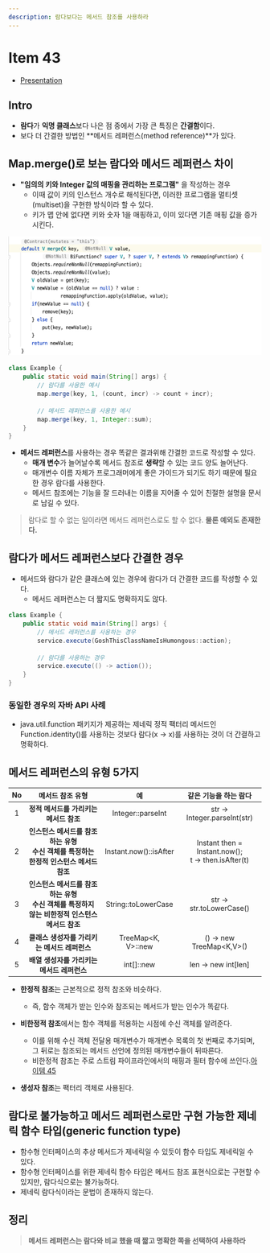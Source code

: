 ```yaml
---
description: 람다보다는 메서드 참조를 사용하라
---
```


# Item 43

- [Presentation](/java/effective/item43/item43.pdf)

## Intro

- **람다**가 **익명 클래스**보다 나은 점 중에서 가장 큰 특징은 **간결함**이다.
- 보다 더 간결한 방법인 **메서드 레퍼런스(method reference)**가 있다.

## Map.merge()로 보는 람다와 메서드 레퍼런스 차이

- **"임의의 키와 Integer 값의 매핑을 관리하는 프로그램"** 을 작성하는 경우
    - 이때 값이 키의 인스턴스 개수로 해석된다면, 이러한 프로그램을 멀티셋(multiset)을 구현한 방식이라 할 수 있다.
	- 키가 맵 안에 없다면 키와 숫자 1을 매핑하고, 이미 있다면 기존 매핑 값을 증가시킨다.

![merge 메서드](item43/map_merge.png)


```java
class Example {
    public static void main(String[] args) {
        // 람다를 사용한 예시
	    map.merge(key, 1, (count, incr) -> count + incr);
	    
	    // 메서드 레퍼런스를 사용한 예시
	    map.merge(key, 1, Integer::sum);
    }
}
```

- **메서드 레퍼런스**를 사용하는 경우 똑같은 결과위해 간결한 코드로 작성할 수 있다.
	- **매개 변수**가 늘어날수록 메서드 참조로 **생략**할 수 있는 코드 양도 늘어난다.
	- 매개변수 이름 자체가 프로그래머에게 좋은 가이드가 되기도 하기 때문에 필요한 경우 람다를 사용한다.
	- 메서드 참조에는 기능을 잘 드러내는 이름을 지어줄 수 있어 친절한 설명을 문서로 남길 수 있다.
	

> 람다로 할 수 없는 일이라면 메서드 레퍼런스로도 할 수 없다. **물론 예외도 존재한다.**

## 람다가 메서드 레퍼런스보다 간결한 경우

- 메서드와 람다가 같은 클래스에 있는 경우에 람다가 더 간결한 코드를 작성할 수 있다.
	- 메서드 레퍼런스는 더 짧지도 명확하지도 않다.

```java
class Example {
    public static void main(String[] args) {
        // 메서드 레퍼런스를 사용하는 경우
	    service.execute(GoshThisClassNameIsHumongous::action);
	    
	    // 람다를 사용하는 경우
	    service.execute(() -> action());
    }
}
```

### 동일한 경우의 자바 API 사례

- java.util.function 패키지가 제공하는 제네릭 정적 팩터리 메서드인 Function.identity()를 사용하는 것보다 람다(x -> x)를 사용하는 것이 더 간결하고 명확하다.

## 메서드 레퍼런스의 유형 5가지

|No|메서드 참조 유형|예|같은 기능을 하는 람다|
|:---:|:---:|:---:|:---:|
|1|**정적 메서드를 가리키는 메서드 참조**|Integer::parseInt|str -> Integer.parseInt(str)|
|2|**인스턴스 메서드를 참조하는 유형 <br/> 수신 객체를 특정하는 한정적 인스턴스 메서드 참조**|Instant.now()::isAfter|Instant then = Instant.now(); <br/> t -> then.isAfter(t)|
|3|**인스턴스 메서드를 참조하는 유형 <br/> 수신 객체를 특정하지 않는 비한정적 인스턴스 메서드 참조**|String::toLowerCase|str -> str.toLowerCase()|
|4|**클래스 생성자를 가리키는 메서드 레퍼런스**|TreeMap<K, V>::new|() -> new TreeMap<K,V>()|
|5|**배열 생성자를 가리키는 메서드 레퍼런스**|int[]::new|len -> new int[len]|

- **한정적 참조**는 근본적으로 정적 참조와 비슷하다.
	- 즉, 함수 객체가 받는 인수와 참조되는 메서드가 받는 인수가 똑같다.
	
- **비한정적 참조**에서는 함수 객체를 적용하는 시점에 수신 객체를 알려준다.
	- 이를 위해 수신 객체 전달용 매개변수가 매개변수 목록의 첫 번째로 추가되며, 그 뒤로는 참조되는 메서드 선언에 정의된 매개변수들이 뒤따른다.
	- 비한정적 참조는 주로 스트림 파이프라인에서의 매핑과 필터 함수에 쓰인다.[아이템 45]()
	
- **생성자 참조**는 팩터리 객체로 사용된다.

## 람다로 불가능하고 메서드 레퍼런스로만 구현 가능한 제네릭 함수 타입(generic function type)

- 함수형 인터페이스의 추상 메서드가 제네릭일 수 있듯이 함수 타입도 제네릭일 수 있다.
- 함수형 인터페이스를 위한 제네릭 함수 타입은 메서드 참조 표현식으로는 구현할 수 있지만, 람다식으로는 불가능하다.
- 제네릭 람다식이라는 문법이 존재하지 않는다.

## 정리

> **메서드 레퍼런스는 람다와 비교 했을 때 짧고 명확한 쪽을 선택하여 사용하라**
